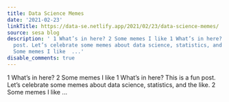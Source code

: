 ```yaml
---
title: Data Science Memes
date: '2021-02-23'
linkTitle: https://data-se.netlify.app/2021/02/23/data-science-memes/
source: sesa blog
description: ' 1 What’s in here? 2 Some memes I like 1 What’s in here? This is a fun
  post. Let’s celebrate some memes about data science, statistics, and the like. 2
  Some memes I like  ...'
disable_comments: true
---
```

 1 What’s in here? 2 Some memes I like 1 What’s in here? This is a fun post. Let’s celebrate some memes about data science, statistics, and the like. 2 Some memes I like  ...